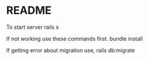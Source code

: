 # README

To start server
rails s

If not working use these commands first.
bundle install


If getting error about migration use,
rails db:migrate
